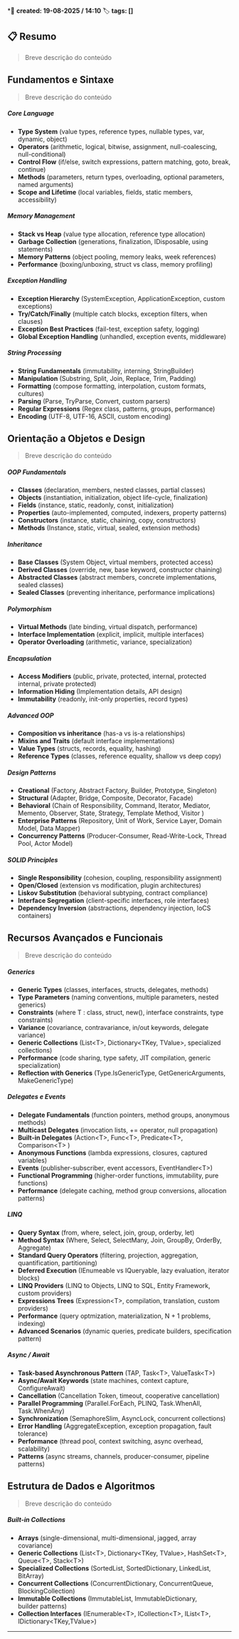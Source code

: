 
*📅 **created: 19-08-2025 / 14:10**
🏷️ **tags: []**
## 📋 Resumo

> Breve descrição do conteúdo

## Fundamentos e Sintaxe

>Breve descrição do conteúdo
##### Core Language
- **Type System** (value types, reference types, nullable types, var, dynamic, object)
- **Operators** (arithmetic, logical, bitwise, assignment, null-coalescing, null-conditional)
- **Control Flow** (if/else, switch expressions, pattern matching, goto, break, continue)
- **Methods** (parameters, return types, overloading, optional parameters, named arguments)
- **Scope and Lifetime** (local variables, fields, static members, accessibility)
##### Memory Management
- **Stack vs Heap** (value type allocation, reference type allocation)
- **Garbage Collection** (generations, finalization, IDisposable, using  statements)
- **Memory Patterns** (object pooling, memory leaks, week references)
- **Performance** (boxing/unboxing, struct vs class, memory profiling)
##### Exception Handling
- **Exception Hierarchy** (SystemException, ApplicationException, custom exceptions)
- **Try/Catch/Finally** (multiple catch blocks, exception filters, when clauses)
- **Exception Best Practices** (fail-test, exception safety, logging)
- **Global Exception Handling** (unhandled, exception events, middleware)
##### String Processing
- **String Fundamentals** (immutability, interning, StringBuilder)
- **Manipulation** (Substring, Split, Join, Replace, Trim, Padding)
- **Formatting** (compose formatting, interpolation, custom formats, cultures)
- **Parsing** (Parse, TryParse, Convert, custom parsers)
- **Regular Expressions** (Regex class, patterns, groups, performance)
- **Encoding** (UTF-8, UTF-16, ASCII, custom encoding)
## Orientação a Objetos e Design

>Breve descrição do conteúdo
##### OOP Fundamentals
- **Classes** (declaration, members, nested classes, partial classes)
- **Objects** (instantiation, initialization, object life-cycle, finalization)
- **Fields** (instance, static, readonly, const, initialization)
- **Properties** (auto-implemented, computed, indexers, property patterns)
- **Constructors** (instance, static, chaining, copy, constructors)
- **Methods** (Instance, static, virtual, sealed, extension methods)
##### Inheritance
- **Base Classes** (System Object, virtual members, protected access)
- **Derived Classes** (override, new, base keyword, constructor chaining)
- **Abstracted Classes** (abstract members, concrete implementations, sealed classes)
- **Sealed Classes** (preventing inheritance, performance implications)
##### Polymorphism
- **Virtual Methods** (late binding, virtual dispatch, performance)
- **Interface Implementation** (explicit, implicit, multiple interfaces)
- **Operator Overloading** (arithmetic, variance, specialization)
##### Encapsulation
- **Access Modifiers** (public, private, protected, internal, protected internal, private protected)
- **Information Hiding** (Implementation details, API design)
- **Immutability** (readonly, init-only properties, record types)
##### Advanced OOP
- **Composition vs inheritance** (has-a vs is-a relationships)
- **Mixins and Traits** (default interface implementations)
- **Value Types** (structs, records, equality, hashing)
- **Reference Types** (classes, reference equality, shallow vs deep copy)
##### Design Patterns
- **Creational** (Factory, Abstract Factory, Builder, Prototype, Singleton)
- **Structural** (Adapter, Bridge, Composite, Decorator, Facade)
- **Behavioral** (Chain of Responsibility, Command, Iterator, Mediator, Memento, Observer, State, Strategy, Template Method, Visitor )
- **Enterprise Patterns** (Repository, Unit of Work, Service Layer, Domain Model, Data Mapper)
- **Concurrency Patterns** (Producer-Consumer, Read-Write-Lock, Thread Pool, Actor Model)
##### SOLID Principles
 - **Single Responsibility** (cohesion, coupling, responsibility assignment)
 - **Open/Closed** (extension vs modification, plugin architectures)
 - **Liskov Substitution** (behavioral subtyping, contract compliance)
 - **Interface Segregation** (client-specific interfaces, role interfaces)
 - **Dependency Inversion** (abstractions, dependency injection, IoCS containers)
## Recursos Avançados e Funcionais

> Breve descrição do conteúdo
##### Generics
- **Generic Types** (classes, interfaces, structs, delegates, methods)
- **Type Parameters** (naming conventions, multiple parameters, nested generics)
- **Constraints** (where T : class, struct, new(), interface constraints, type constraints)
- **Variance** (covariance, contravariance, in/out keywords, delegate variance)
- **Generic Collections** (List\<T>, Dictionary\<TKey, TValue>, specialized collections)
- **Performance** (code sharing, type safety, JIT compilation, generic specialization)
- **Reflection with Generics** (Type.IsGenericType, GetGenericArguments, MakeGenericType)
##### Delegates e Events
- **Delegate Fundamentals** (function pointers, method groups, anonymous methods)
- **Multicast Delegates** (invocation lists, += operator, null propagation)
- **Built-in Delegates** (Action\<T>, Func\<T>, Predicate\<T>, Comparison\<T> )
- **Anonymous Functions** (lambda expressions, closures, captured variables)
- **Events** (publisher-subscriber, event accessors, EventHandler\<T>)
- **Functional Programming** (higher-order functions, immutability, pure functions)
- **Performance** (delegate caching, method group conversions, allocation patterns)
##### LINQ
- **Query Syntax**  (from, where, select, join, group, orderby, let)
- **Method Syntax** (Where, Select, SelectMany, Join, GroupBy, OrderBy, Aggregate)
- **Standard Query Operators** (filtering, projection, aggregation, quantification, partitioning)
- **Deferred Execution** (IEnumeable vs IQueryable, lazy evaluation, iterator blocks)
- **LINQ Providers** (LINQ to Objects, LINQ to SQL, Entity Framework, custom providers)
- **Expressions Trees** (Expression\<T>, compilation, translation, custom providers)
- **Performance** (query optmization, materialization, N + 1 problems, indexing)
- **Advanced Scenarios** (dynamic queries, predicate builders, specification pattern)
##### Async / Await
- **Task-based Asynchronous Pattern**  (TAP, Task\<T>, ValueTask\<T>)
- **Async/Await Keywords** (state machines, context capture, ConfigureAwait)
- **Cancellation** (Cancellation Token, timeout, cooperative cancellation)
- **Parallel Programming** (Parallel.ForEach, PLINQ, Task.WhenAll, Task.WhenAny)
- **Synchronization** (SemaphoreSlim, AsyncLock, concurrent collections)
- **Error Handling** (AggregateException, exception propagation, fault tolerance)
- **Performance** (thread pool, context switching, async overhead, scalability)
- **Patterns** (async streams, channels, producer-consumer, pipeline patterns)
## Estrutura de Dados e Algoritmos

> Breve descrição do conteúdo
##### Built-in Collections
- **Arrays** (single-dimensional, multi-dimensional, jagged, array covariance)
- **Generic Collections** (List\<T>, Dictionary\<TKey, TValue>, HashSet\<T>, Queue\<T>, Stack\<T>)
- **Specialized Collections** (SortedList, SortedDictionary, LinkedList, BitArray)
- **Concurrent Collections** (ConcurrentDictionary, ConcurrentQueue, BlockingCollection)
- **Immutable Collections** (ImmutableList, ImmutableDictionary, builder patterns)
- **Collection Interfaces** (IEnumerable\<T>, ICollection\<T>, IList\<T>, IDictionary\<TKey,TValue>)









 



---



 


